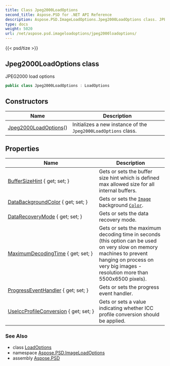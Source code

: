 ```yaml
---
title: Class Jpeg2000LoadOptions
second_title: Aspose.PSD for .NET API Reference
description: Aspose.PSD.ImageLoadOptions.Jpeg2000LoadOptions class. JPEG2000 load options
type: docs
weight: 5020
url: /net/aspose.psd.imageloadoptions/jpeg2000loadoptions/
---
```

{{< psd/tize >}}
## Jpeg2000LoadOptions class

JPEG2000 load options

```csharp
public class Jpeg2000LoadOptions : LoadOptions
```

## Constructors

| Name | Description |
| --- | --- |
| [Jpeg2000LoadOptions](jpeg2000loadoptions/)() | Initializes a new instance of the `Jpeg2000LoadOptions` class. |

## Properties

| Name | Description |
| --- | --- |
| [BufferSizeHint](../../aspose.psd/loadoptions/buffersizehint/) { get; set; } | Gets or sets the buffer size hint which is defined max allowed size for all internal buffers. |
| [DataBackgroundColor](../../aspose.psd/loadoptions/databackgroundcolor/) { get; set; } | Gets or sets the [`Image`](../../aspose.psd/image/) background [`Color`](../../aspose.psd/color/). |
| [DataRecoveryMode](../../aspose.psd/loadoptions/datarecoverymode/) { get; set; } | Gets or sets the data recovery mode. |
| [MaximumDecodingTime](../../aspose.psd.imageloadoptions/jpeg2000loadoptions/maximumdecodingtime/) { get; set; } | Gets or sets the maximum decoding time in seconds (this option can be used on very slow on memory machines to prevent hanging on process on very big images - resolution more than 5500x6500 pixels). |
| [ProgressEventHandler](../../aspose.psd/loadoptions/progresseventhandler/) { get; set; } | Gets or sets the progress event handler. |
| [UseIccProfileConversion](../../aspose.psd/loadoptions/useiccprofileconversion/) { get; set; } | Gets or sets a value indicating whether ICC profile conversion should be applied. |

### See Also

* class [LoadOptions](../../aspose.psd/loadoptions/)
* namespace [Aspose.PSD.ImageLoadOptions](../../aspose.psd.imageloadoptions/)
* assembly [Aspose.PSD](../../)


